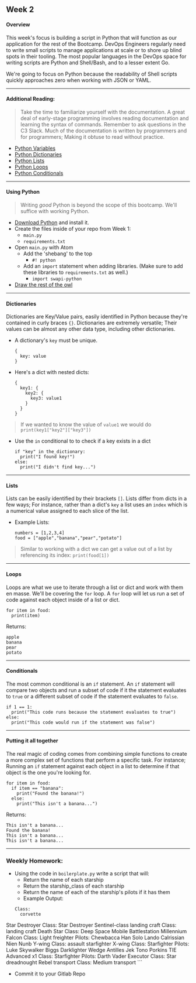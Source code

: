 ## Week 2
#### Overview
This week's focus is building a script in Python that will function as our application for the rest of the Bootcamp. DevOps Engineers regularly need to write small scripts to manage applications at scale or to shore up blind spots in their tooling. The most popular languages in the DevOps space for writing scripts are Python and Shell/Bash, and to a lesser extent Go.

We're going to focus on Python because the readability of Shell scripts quickly approaches zero when working with JSON or YAML.

---

#### Additional Reading:
> Take the time to familiarize yourself with the documentation. A great deal of early-stage programming involves reading documentation and learning the syntax of commands. Remember to ask questions in the C3 Slack. Much of the documentation is written by programmers and for programmers; Making it obtuse to read without practice.

- [Python Variables](https://www.learnpython.org/en/Variables_and_Types)
- [Python Dictionaries](https://realpython.com/python-dicts/)
- [Python Lists](https://www.openbookproject.net/books/bpp4awd/ch03.html)
- [Python Loops](https://www.learnpython.org/en/Loops)
- [Python Conditionals](https://www.learnpython.org/en/Conditions)

---

#### Using Python
> Writing _good_ Python is beyond the scope of this bootcamp. We'll suffice with working Python.

- [Download Python](https://www.python.org/downloads/) and install it.
- Create the files inside of your repo from Week 1:
  - `main.py`
  - `requirements.txt`
- Open `main.py` with Atom
  - Add the 'shebang' to the top
    - `#! python`
  - Add an `import` statement when adding libraries. (Make sure to add these libraries to `requirements.txt` as well.)
    - `import swapi-python`
- [Draw the rest of the owl](https://i.kym-cdn.com/photos/images/original/000/572/078/d6d.jpg)

---

#### Dictionaries
Dictionaries are Key/Value pairs, easily identified in Python because they're contained in curly braces `{}`. Dictionaries are extremely versatile; Their values can be almost any other data type, including other dictionaries.
- A dictionary's `key` must be unique.
  ```
  {
    key: value
  }
  ```
- Here's a dict with nested dicts:
  ```
  {
    key1: {
      key2: {
        key3: value1
      }
    }
  }
  ```
> If we wanted to know the value of `value1` we would do `print(key1["key2"]["key3"])`

- Use the `in` conditional to to check if a key exists in a dict
  ```
  if "key" in the_dictionary:
    print("I found key!")
  else:
    print("I didn't find key...")
  ```

---

#### Lists
Lists can be easily identified by their brackets `[]`. Lists differ from dicts in a few ways; For instance, rather than a dict's `key` a list uses an `index` which is a numerical value assigned to each slice of the list.

- Example Lists:
  ```
  numbers = [1,2,3,4]
  food = ["apple","banana","pear","potato"]
  ```
> Similar to working with a dict we can get a value out of a list by referencing its index: `print(food[1])`

---

#### Loops
Loops are what we use to iterate through a list or dict and work with them en masse. We'll be covering the `for` loop. A `for` loop will let us run a set of code against each object inside of a list or dict.
```
for item in food:
  print(item)
```
Returns:
```
apple
banana
pear
potato
```

---

#### Conditionals
The most common conditional is an `if` statement. An `if` statement will compare two objects and run a subset of code if it the statement evaluates to `true` or a different subset of code if the statement evaluates to `false`.
```
if 1 == 1:
  print("This code runs because the statement evaluates to true")
else:
  print("This code would run if the statement was false")
```

---

#### Putting it all together
The real magic of coding comes from combining simple functions to create a more complex set of functions that perform a specific task. For instance; Running an `if` statement against each object in a list to determine if that object is the one you're looking for.
```
for item in food:
  if item == "banana":
    print("Found the banana!")
  else:
    print("This isn't a banana...")
```
Returns:
```
This isn't a banana...
Found the banana!
This isn't a banana...
This isn't a banana...
```

---

### Weekly Homework:
- Using the code in `boilerplate.py` write a script that will:
  - Return the name of each starship
  - Return the starship_class of each starship
  - Return the name of each of the starship's pilots if it has them
  - Example Output:
  ```CR90 corvette
  Class:
    corvette
Star Destroyer
  Class:
    Star Destroyer
Sentinel-class landing craft
  Class:
    landing craft
Death Star
  Class:
    Deep Space Mobile Battlestation
Millennium Falcon
  Class:
    Light freighter
  Pilots:
    Chewbacca
    Han Solo
    Lando Calrissian
    Nien Nunb
Y-wing
  Class:
    assault starfighter
X-wing
  Class:
    Starfighter
  Pilots:
    Luke Skywalker
    Biggs Darklighter
    Wedge Antilles
    Jek Tono Porkins
TIE Advanced x1
  Class:
    Starfighter
  Pilots:
    Darth Vader
Executor
  Class:
    Star dreadnought
Rebel transport
  Class:
    Medium transport
    ```

- Commit it to your Gitlab Repo
